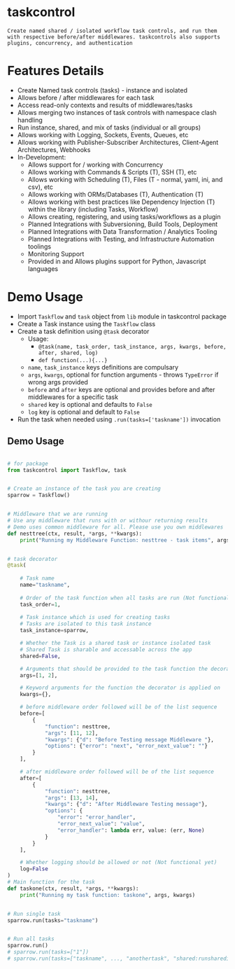 # taskcontrol

    Create named shared / isolated workflow task controls, and run them with respective before/after middlewares. taskcontrols also supports plugins, concurrency, and authentication  


# Features Details

* Create Named task controls (tasks) - instance and isolated
* Allows before / after middlewares for each task
* Access read-only contexts and results of middlewares/tasks
* Allows merging two instances of task controls with namespace clash handling
* Run instance, shared, and mix of tasks (individual or all groups)
* Allows working with Logging, Sockets, Events, Queues, etc
* Allows working with Publisher-Subscriber Architectures, Client-Agent Architectures, Webhooks
* In-Development:
    * Allows support for / working with Concurrency
    * Allows working with Commands & Scripts (T), SSH (T), etc
    * Allows working with Scheduling (T), Files (T - normal, yaml, ini, and csv), etc
    * Allows working with ORMs/Databases (T), Authentication (T)
    * Allows working with best practices like Dependency Injection (T) within the library (including Tasks, Workflow)
    * Allows creating, registering, and using tasks/workflows as a plugin
    * Planned Integrations with Subversioning, Build Tools, Deployment
    * Planned Integrations with Data Transformation / Analytics Tooling
    * Planned Integrations with Testing, and Infrastructure Automation toolings
    * Monitoring Support
    * Provided in and Allows plugins support for Python, Javascript languages

<!-- # Feature Details -->


# Demo Usage

* Import `Taskflow` and `task` object from `lib` module in taskcontrol package
* Create a Task instance using the `Taskflow` class
* Create a task definition using `@task` decorator
    - Usage: 
        - `@task(name, task_order, task_instance, args, kwargs, before, after, shared, log)`
        - `def function(...){...}`
    - `name`, `task_instance` keys definitions are compulsary
    - `args`, `kwargs`, optional for function arguments - throws `TypeError` if wrong args provided
    - `before` and `after` keys are optional and provides before and after middlewares for a specific task
    - `shared` key is optional and defaults to `False`
    - `log` key is optional and default to `False`
* Run the task when needed using `.run(tasks=['taskname'])` invocation


## Demo Usage

```python

# for package
from taskcontrol import Taskflow, task


# Create an instance of the task you are creating
sparrow = Taskflow()


# Middleware that we are running
# Use any middleware that runs with or withour returning results
# Demo uses common middleware for all. Please use you own middlewares
def nesttree(ctx, result, *args, **kwargs):
    print("Running my Middleware Function: nesttree - task items", args, kwargs)


# task decorator
@task(
    
    # Task name
    name="taskname",
    
    # Order of the task function when all tasks are run (Not functional yet)
    task_order=1,
    
    # Task instance which is used for creating tasks
    # Tasks are isolated to this task instance
    task_instance=sparrow,

    # Whether the Task is a shared task or instance isolated task
    # Shared Task is sharable and accessable across the app
    shared=False,

    # Arguments that should be provided to the task function the decorator is applied on
    args=[1, 2],

    # Keyword arguments for the function the decorator is applied on
    kwargs={},

    # before middleware order followed will be of the list sequence
    before=[
        {
            "function": nesttree,
            "args": [11, 12],
            "kwargs": {"d": "Before Testing message Middleware "},
            "options": {"error": "next", "error_next_value": ""}
        }
    ],

    # after middleware order followed will be of the list sequence
    after=[
        {
            "function": nesttree,
            "args": [13, 14],
            "kwargs": {"d": "After Middleware Testing message"},
            "options": {
                "error": "error_handler",
                "error_next_value": "value",
                "error_handler": lambda err, value: (err, None)
            }
        }
    ],

    # Whether logging should be allowed or not (Not functional yet)
    log=False
)
# Main function for the task
def taskone(ctx, result, *args, **kwargs):
    print("Running my task function: taskone", args, kwargs)


# Run single task
sparrow.run(tasks="taskname")


# Run all tasks
sparrow.run()
# sparrow.run(tasks=["1"])
# sparrow.run(tasks=["taskname", ..., "anothertask", "shared:runsharedinstancetask"])


```


